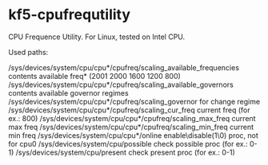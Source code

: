 # kf5-cpufrequtility

CPU Frequence Utility.
For Linux, tested on Intel CPU.

Used paths:

/sys/devices/system/cpu/cpu*/cpufreq/scaling_available_frequencies
        contents available freq* (2001 2000 1600 1200 800)
/sys/devices/system/cpu/cpu*/cpufreq/scaling_available_governors
        contents available governor regimes
/sys/devices/system/cpu/cpu*/cpufreq/scaling_governor
        for change regime
/sys/devices/system/cpu/cpu*/cpufreq/scaling_cur_freq
        current freq (for ex.: 800)
/sys/devices/system/cpu/cpu*/cpufreq/scaling_max_freq
        current max freq
/sys/devices/system/cpu/cpu*/cpufreq/scaling_min_freq
        current min freq
/sys/devices/system/cpu/cpu*/online
        enable\disable(1\0) proc, not for cpu0
/sys/devices/system/cpu/possible
        check possible proc (for ex.: 0-1)
/sys/devices/system/cpu/present
        check present proc (for ex.: 0-1)
